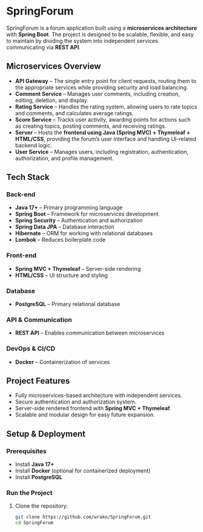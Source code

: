 # SpringForum

SpringForum is a forum application built using a **microservices architecture** with **Spring Boot**. The project is designed to be scalable, flexible, and easy to maintain by dividing the system into independent services communicating via **REST API**.

## Microservices Overview

- **API Gateway** – The single entry point for client requests, routing them to the appropriate services while providing security and load balancing.  
- **Comment Service** – Manages user comments, including creation, editing, deletion, and display.  
- **Rating Service** – Handles the rating system, allowing users to rate topics and comments, and calculates average ratings.  
- **Score Service** – Tracks user activity, awarding points for actions such as creating topics, posting comments, and receiving ratings.  
- **Server** – Hosts the **frontend using Java (Spring MVC) + Thymeleaf + HTML/CSS**, providing the forum’s user interface and handling UI-related backend logic.  
- **User Service** – Manages users, including registration, authentication, authorization, and profile management.  

## Tech Stack

### **Back-end**
- **Java 17+** – Primary programming language  
- **Spring Boot** – Framework for microservices development  
- **Spring Security** – Authentication and authorization  
- **Spring Data JPA** – Database interaction  
- **Hibernate** – ORM for working with relational databases  
- **Lombok** – Reduces boilerplate code  

### **Front-end**
- **Spring MVC + Thymeleaf** – Server-side rendering  
- **HTML/CSS** – UI structure and styling  

### **Database**
- **PostgreSQL** – Primary relational database  

### **API & Communication**
- **REST API** – Enables communication between microservices  

### **DevOps & CI/CD**
- **Docker** – Containerization of services  

## **Project Features**
- Fully microservices-based architecture with independent services.  
- Secure authentication and authorization system.  
- Server-side rendered frontend with **Spring MVC + Thymeleaf**.  
- Scalable and modular design for easy future expansion.  

## **Setup & Deployment**
### **Prerequisites**
- Install **Java 17+**
- Install **Docker** (optional for containerized deployment)
- Install **PostgreSQL**  

### **Run the Project**
1. Clone the repository:  
   ```sh
   git clone https://github.com/wrako/SpringForum.git
   cd SpringForum
